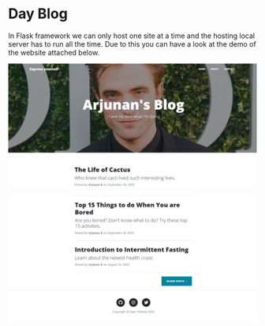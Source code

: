 
# Day Blog

In Flask framework we can only host one site at a time and the hosting local server has to run all the time. Due to this you can have a look at the demo of the website attached below.

![photo](https://github.com/arjunan-k/Day_Blog/blob/master/static/assets/img/ssrobert.png?raw=true)

![photo](https://github.com/arjunan-k/Day_Blog/blob/master/static/assets/img/ssintro.png?raw=true)
